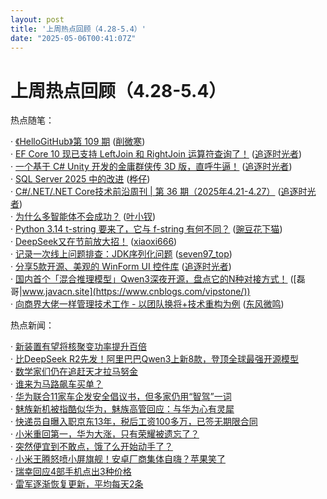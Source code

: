 ```yaml
---
layout: post
title: '上周热点回顾（4.28-5.4）'
date: "2025-05-06T00:41:07Z"
---
```

上周热点回顾（4.28-5.4）
================

热点随笔：

· [《HelloGitHub》第 109 期](https://www.cnblogs.com/xueweihan/archive/2025/04/28/18850411.html) ([削微寒](https://www.cnblogs.com/xueweihan/))  
· [EF Core 10 现已支持 LeftJoin 和 RightJoin 运算符查询了！](https://www.cnblogs.com/Can-daydayup/archive/2025/04/29/18852627.html) ([追逐时光者](https://www.cnblogs.com/Can-daydayup/))  
· [一个基于 C# Unity 开发的金庸群侠传 3D 版，直呼牛逼！](https://www.cnblogs.com/Can-daydayup/archive/2025/04/30/18855502.html) ([追逐时光者](https://www.cnblogs.com/Can-daydayup/))  
· [SQL Server 2025 中的改进](https://www.cnblogs.com/lyhabc/archive/2025/04/30/sql-server-2025-new-features.html) ([桦仔](https://www.cnblogs.com/lyhabc/))  
· [C#/.NET/.NET Core技术前沿周刊 | 第 36 期（2025年4.21-4.27）](https://www.cnblogs.com/Can-daydayup/archive/2025/04/28/18851401.html) ([追逐时光者](https://www.cnblogs.com/Can-daydayup/))  
· [为什么多智能体不会成功？](https://www.cnblogs.com/yexiaochai/archive/2025/04/28/18851347.html) ([叶小钗](https://www.cnblogs.com/yexiaochai/))  
· [Python 3.14 t-string 要来了，它与 f-string 有何不同？](https://www.cnblogs.com/pythonista/archive/2025/04/28/18852424.html) ([豌豆花下猫](https://www.cnblogs.com/pythonista/))  
· [DeepSeek又在节前放大招！](https://www.cnblogs.com/xiaoxi666/archive/2025/05/01/18857038.html) ([xiaoxi666](https://www.cnblogs.com/xiaoxi666/))  
· [记录一次线上问题排查：JDK序列化问题](https://www.cnblogs.com/seven97-top/archive/2025/04/29/18843543.html) ([seven97\_top](https://www.cnblogs.com/seven97-top/))  
· [分享5款开源、美观的 WinForm UI 控件库](https://www.cnblogs.com/Can-daydayup/archive/2025/05/01/18856743.html) ([追逐时光者](https://www.cnblogs.com/Can-daydayup/))  
· [国内首个「混合推理模型」Qwen3深夜开源，盘点它的N种对接方式！](https://www.cnblogs.com/vipstone/archive/2025/04/29/18853967.html) ([磊哥|www.javacn.site](https://www.cnblogs.com/vipstone/))  
· [向商界大佬一样管理技术工作 - 以团队换将+技术重构为例](https://www.cnblogs.com/east4ming/archive/2025/04/30/18855133.html) ([东风微鸣](https://www.cnblogs.com/east4ming/))

热点新闻：

· [新装置有望将核聚变功率提升百倍](https://news.cnblogs.com/n/790819/)  
· [比DeepSeek R2先发！阿里巴巴Qwen3上新8款，登顶全球最强开源模型](https://news.cnblogs.com/n/790816/)  
· [数学家们仍在追赶天才拉马努金](https://news.cnblogs.com/n/790791/)  
· [谁来为马路飙车买单？](https://news.cnblogs.com/n/790754/)  
· [华为联合11家车企发安全倡议书，但多家仍用“智驾”一词](https://news.cnblogs.com/n/790750/)  
· [魅族新机被指酷似华为，魅族高管回应：与华为心有灵犀](https://news.cnblogs.com/n/790886/)  
· [快递员自曝入职京东13年，税后工资100多万，已签无期限合同](https://news.cnblogs.com/n/790802/)  
· [小米重回第一，华为大涨，只有荣耀被遗忘了？](https://news.cnblogs.com/n/790820/)  
· [突然便宜到不敢点，饿了么开始动手了？](https://news.cnblogs.com/n/790743/)  
· [小米王腾怒喷小屏旗舰！安卓厂商集体自嗨？苹果笑了](https://news.cnblogs.com/n/790875/)  
· [瑞幸回应4部手机点出3种价格](https://news.cnblogs.com/n/790899/)  
· [雷军逐渐恢复更新，平均每天2条](https://news.cnblogs.com/n/790745/)